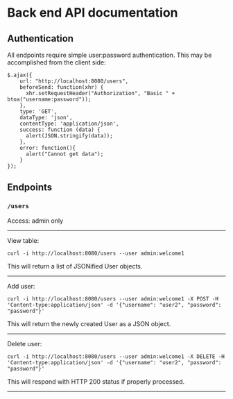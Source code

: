 # Back end API documentation

## Authentication

All endpoints require simple user:password authentication. This may be accomplished from the
client side:

```
$.ajax({
    url: "http://localhost:8080/users",
    beforeSend: function(xhr) { 
      xhr.setRequestHeader("Authorization", "Basic " + btoa("username:password")); 
    },
    type: 'GET',
    dataType: 'json',
    contentType: 'application/json',
    success: function (data) {
      alert(JSON.stringify(data));
    },
    error: function(){
      alert("Cannot get data");
    }
});
```

## Endpoints

### `/users`

Access: admin only

---

View table:
```
curl -i http://localhost:8080/users --user admin:welcome1
```

This will return a list of JSONified User objects.

---

Add user:
```
curl -i http://localhost:8080/users --user admin:welcome1 -X POST -H 'Content-type:application/json' -d '{"username": "user2", "password": "password"}'
```

This will return the newly created User as a JSON object.

---

Delete user:
```
curl -i http://localhost:8080/users --user admin:welcome1 -X DELETE -H 'Content-type:application/json' -d '{"username": "user2", "password": "password"}'
```

This will respond with HTTP 200 status if properly processed.

---
